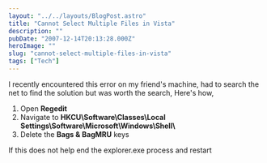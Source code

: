 ```yaml
---
layout: "../../layouts/BlogPost.astro"
title: "Cannot Select Multiple Files in Vista"
description: ""
pubDate: "2007-12-14T20:13:28.000Z"
heroImage: ""
slug: "cannot-select-multiple-files-in-vista"
tags: ["Tech"]
---
```


I recently encountered this error on my friend's machine, had to search the net to find the solution but was worth the search, Here's how,
<ol>
	<li>Open <strong>Regedit</strong></li>
	<li>Navigate to <strong>HKCU\Software\Classes\Local Settings\Software\Microsoft\Windows\Shell\</strong></li>
	<li>Delete the <strong>Bags &amp; BagMRU</strong> keys</li>
</ol>
If this does not help end the explorer.exe process and restart
